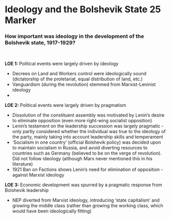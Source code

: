 # Ideology and the Bolshevik State 25 Marker


### How important was ideology in the development of the Bolshevik state, 1917-1929?

</br>

**LOE 1:** Political events were largely driven by ideology

- Decrees on Land and Workers control were ideologically sound (dictatorship of the proletariat, equal distribution of land, etc.)
- Vanguardism (during the revolution) stemmed from Marxist-Leninist ideology
- 

**LOE 2:** Political events were largely driven by pragmatism

- Dissolution of the constituent assembly was motivated by Lenin’s desire to eliminate opposition (even more right-wing socialist opposition)
- Lenin’s testament on the leadership succession was largely pragmatic - only partly considered whether the individual was true to the ideology of the party, mainly taking into account leadership skills and temperament
- ‘Socialism in one country’ (official Bolshevik policy) was decided upon to maintain socialism in Russia, and avoid diverting resources to countries such as Germany (believed to be on the verge of revolution). Did not follow ideology (although Marx never mentioned this in his literature)
- 1921 Ban on Factions shows Lenin’s need for elimination of opposition - against Marxist ideology


**LOE 3:** Economic development was spurred by a pragmatic response from Bolshevik leadership

- NEP diverted from Marxist ideology, introducing ‘state capitalism’ and growing the middle class (rather than growing the working class, which would have been ideologically fitting)